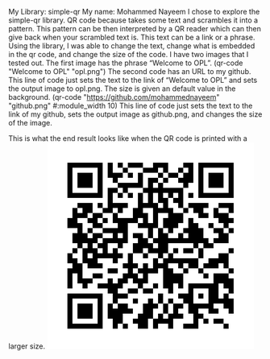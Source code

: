 My Library: simple-qr
My name: Mohammed Nayeem
I chose to explore the simple-qr library. QR code because takes some text and scrambles it into a pattern. This pattern can be then interpreted by a QR reader which can then give back when your scrambled text is. This text can be a link or a phrase. Using the library, I was able to change the text, change what is embedded in the qr code, and change the size of the code. I have two images that I tested out. The first image has the phrase “Welcome to OPL”. 
(qr-code "Welcome to OPL" "opl.png")
The second code has an URL to my github.
This line of code just sets the text to the link of “Welcome to OPL” and sets the output image to opl.png. The size is given an default value in the background.
(qr-code "https://github.com/mohammednayeem" "github.png" #:module_width 10)
This line of code just sets the text to the link of my github, sets the output image as github.png, and changes the size of the image.

This is what the end result looks like when the QR code is printed with a larger size.
![GitHub Image](/github.png?raw=true "GitHub Image")
